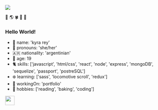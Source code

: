 
<!--
**kyrarey/kyrarey** is a ✨ _special_ ✨ repository because its `README.md` (this file) appears on your GitHub profile.

### Hi there 👋

Here are some ideas to get you started:

- 🔭 I’m currently working on ...
- 🌱 I’m currently learning ...
- 👯 I’m looking to collaborate on ...
- 🤔 I’m looking for help with ...
- 💬 Ask me about ...
- 📫 How to reach me: ...
- 😄 Pronouns: ...
- ⚡ Fun fact: ...
-->

![](https://tenor.com/view/luana-caminando-pixel-art-girl-gif-17671021&auto=format&fit=crop&w=1074&q=80)


🌱  🌎  :four_leaf_clover:  🦜 🍐
### Hello World!

- :cherry_blossom: name: 'kyra rey'
- :chestnut: pronouns: 'she/her'
- 🇦🇷 nationality: 'argentinian'
- :sunflower: age: 19
- :cat2: skills: ['javascript', 'html/css', 'react', 'node', 'express', 'mongoDB', 'sequelize', 'passport', 'postreSQL']
- :snowflake: learning: ['sass', 'locomotive scroll', 'redux']
- 🔭 workingOn: 'portfolio'
- :ocean: hobbies: ['reading', 'baking', 'coding']

<a href="https://www.linkedin.com/in/kyrarey/">
    <img height="30" src="https://cdn2.iconfinder.com/data/icons/social-icon-3/512/social_style_3_in-306.png"/>
</a>

